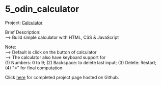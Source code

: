 # 5_odin_calculator  

Project: [Calculator](https://www.theodinproject.com/lessons/foundations-calculator)  

Brief Description:  
--> Build simple calculator with HTML, CSS &amp; JavaScript  

Note:  
--> Default is click on the button of calculator  
--> The calculator also have keyboard support for  
    (1) Numbers: 0 to 9; (2) Backspace: to delete last input; (3) Delete: Restart; (4) "=" for final computation


Click [here](https://ongks-user.github.io/5_odin_calculator/) for completed project page hosted on Github. 
